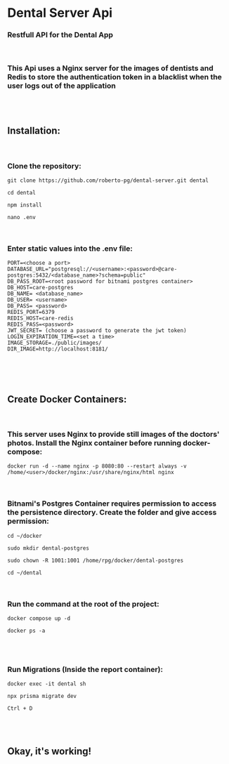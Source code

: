 # Dental Server Api
### Restfull API for the Dental App
<br/>

### This Api uses a Nginx server for the images of dentists and Redis to store the authentication token in a blacklist when the user logs out of the application
<br/>
<br/>

## Installation:
<br/>

<h3>Clone the repository: </h3>

```
git clone https://github.com/roberto-pg/dental-server.git dental
```
```
cd dental
```
```
npm install
```
```
nano .env
```

</br>

<h3>Enter static values into the .env file:</h3>

```
PORT=<choose a port>
DATABASE_URL="postgresql://<username>:<password>@care-postgres:5432/<database_name>?schema=public"
DB_PASS_ROOT=<root password for bitnami postgres container>
DB_HOST=care-postgres
DB_NAME= <database_name>
DB_USER= <username>
DB_PASS= <password>
REDIS_PORT=6379
REDIS_HOST=care-redis
REDIS_PASS=<password>
JWT_SECRET= (choose a password to generate the jwt token)
LOGIN_EXPIRATION_TIME=<set a time>
IMAGE_STORAGE=./public/images/
DIR_IMAGE=http://localhost:8181/
```

<br/>
<br/>
<br/>

## Create Docker Containers:

<br/>

### This server uses Nginx to provide still images of the doctors' photos. Install the Nginx container before running docker-compose:

```
docker run -d --name nginx -p 8080:80 --restart always -v /home/<user>/docker/nginx:/usr/share/nginx/html nginx         
```

<br/>

### Bitnami's Postgres Container requires permission to access the persistence directory. Create the folder and give access permission:

```
cd ~/docker
```

```
sudo mkdir dental-postgres
```

```
sudo chown -R 1001:1001 /home/rpg/docker/dental-postgres
```

```
cd ~/dental
```

<br/>

<h3>Run the command at the root of the project:</h3>

```
docker compose up -d
```

```
docker ps -a
```

<br/>
<br/>

<h3>Run Migrations (Inside the report container):</h3>

```
docker exec -it dental sh
```

```
npx prisma migrate dev
```

```
Ctrl + D
```

<br/>
<br/>

## Okay, it's working!
